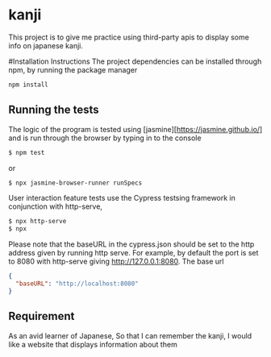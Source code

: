 # kanji
This project is to give me practice using third-party apis to display some info on japanese kanji.

#Installation Instructions
The project dependencies can be installed through npm, by running the package manager
```zsh
npm install
```

## Running the tests
The logic of the program is tested using [jasmine][https://jasmine.github.io/] and is run through the browser by typing in to the console
```zsh
$ npm test
```
or
```zsh
$ npx jasmine-browser-runner runSpecs
```

User interaction feature tests use the Cypress testsing framework in conjunction with http-serve, 
```zsh
$ npx http-serve
$ npx 
```

Please note that the baseURL in the cypress.json should be set to the http address given by running http serve. For example, by default the port is set to 8080 with http-serve giving
http://127.0.0.1:8080. The base url 
```json
{
  "baseURL": "http://localhost:8080"
}
```

## Requirement
As an avid learner of Japanese, 
So that I can remember the kanji,
I would like a website that displays information about them






